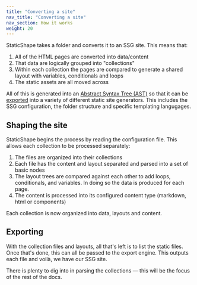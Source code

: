 ```yaml
---
title: "Converting a site"
nav_title: "Converting a site"
nav_section: How it works
weight: 20
---
```


StaticShape takes a folder and converts it to an SSG site. This means that:

1. All of the HTML pages are converted into data/content
2. That data are logically grouped into "collections"
2. Within each collection the pages are compared to generate a shared layout with variables, conditionals and loops
3. The static assets are all moved across

All of this is generated into an [Abstract Syntax Tree (AST)](https://en.wikipedia.org/wiki/Abstract_syntax_tree) so that it can be [exported](/docs/export-engines/) into a variety of different static site generators. This includes the SSG configuration, the folder structure and specific templating langugages.

## Shaping the site

StaticShape begins the process by reading the configuration file. This allows each collection to be processed separately:

1. The files are organized into their collections
2. Each file has the content and layout separated and parsed into a set of basic nodes
3. The layout trees are compared against each other to add loops, conditionals, and variables. In doing so the data is produced for each page.
4. The content is processed into its configured content type (markdown, html or components)

Each collection is now organized into data, layouts and content.

## Exporting

With the collection files and layouts, all that's left is to list the static files. Once that's done, this can all be passed to the export engine. This outputs each file and voilà, we have our SSG site.

There is plenty to dig into in parsing the collections — this will be the focus of the rest of the docs.
